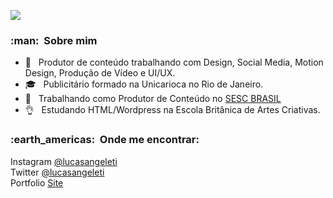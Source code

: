 
![](https://komarev.com/ghpvc/?username=VanessaSwerts&color=006bed)

<h3> :man: &nbsp;Sobre mim </h3>

- 🙌 &nbsp; Produtor de conteúdo trabalhando com Design, Social Media, Motion Design, Produção de Vídeo e UI/UX.
- 🎓 &nbsp; Publicitário formado na Unicarioca no Rio de Janeiro.
- 💼 &nbsp; Trabalhando como Produtor de Conteúdo no <a href="sesc.com.br">SESC BRASIL</a>
- 👌 &nbsp; Estudando HTML/Wordpress na Escola Britânica de Artes Criativas.


<h3> :earth_americas: &nbsp;Onde me encontrar: </h3> 
Instagram <a href="instagram.com/lucasangeleti">@lucasangeleti</a> <br>
Twitter <a href="instagram.com/lucasangeleti">@lucasangeleti</a> <br>
Portfolio <a href="lucasangeleti.com">Site</a> <br>

